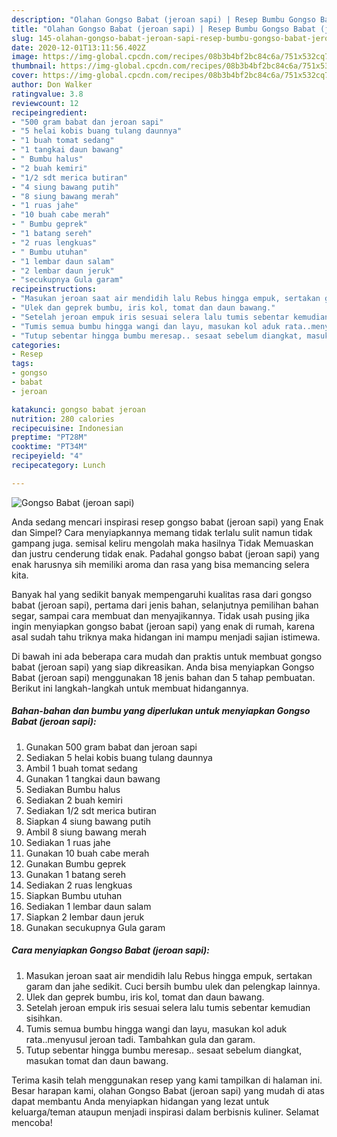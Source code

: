 ```yaml
---
description: "Olahan Gongso Babat (jeroan sapi) | Resep Bumbu Gongso Babat (jeroan sapi) Yang Paling Enak"
title: "Olahan Gongso Babat (jeroan sapi) | Resep Bumbu Gongso Babat (jeroan sapi) Yang Paling Enak"
slug: 145-olahan-gongso-babat-jeroan-sapi-resep-bumbu-gongso-babat-jeroan-sapi-yang-paling-enak
date: 2020-12-01T13:11:56.402Z
image: https://img-global.cpcdn.com/recipes/08b3b4bf2bc84c6a/751x532cq70/gongso-babat-jeroan-sapi-foto-resep-utama.jpg
thumbnail: https://img-global.cpcdn.com/recipes/08b3b4bf2bc84c6a/751x532cq70/gongso-babat-jeroan-sapi-foto-resep-utama.jpg
cover: https://img-global.cpcdn.com/recipes/08b3b4bf2bc84c6a/751x532cq70/gongso-babat-jeroan-sapi-foto-resep-utama.jpg
author: Don Walker
ratingvalue: 3.8
reviewcount: 12
recipeingredient:
- "500 gram babat dan jeroan sapi"
- "5 helai kobis buang tulang daunnya"
- "1 buah tomat sedang"
- "1 tangkai daun bawang"
- " Bumbu halus"
- "2 buah kemiri"
- "1/2 sdt merica butiran"
- "4 siung bawang putih"
- "8 siung bawang merah"
- "1 ruas jahe"
- "10 buah cabe merah"
- " Bumbu geprek"
- "1 batang sereh"
- "2 ruas lengkuas"
- " Bumbu utuhan"
- "1 lembar daun salam"
- "2 lembar daun jeruk"
- "secukupnya Gula garam"
recipeinstructions:
- "Masukan jeroan saat air mendidih lalu Rebus hingga empuk, sertakan garam dan jahe sedikit. Cuci bersih bumbu ulek dan pelengkap lainnya."
- "Ulek dan geprek bumbu, iris kol, tomat dan daun bawang."
- "Setelah jeroan empuk iris sesuai selera lalu tumis sebentar kemudian sisihkan."
- "Tumis semua bumbu hingga wangi dan layu, masukan kol aduk rata..menyusul jeroan tadi. Tambahkan gula dan garam."
- "Tutup sebentar hingga bumbu meresap.. sesaat sebelum diangkat, masukan tomat dan daun bawang."
categories:
- Resep
tags:
- gongso
- babat
- jeroan

katakunci: gongso babat jeroan 
nutrition: 280 calories
recipecuisine: Indonesian
preptime: "PT28M"
cooktime: "PT34M"
recipeyield: "4"
recipecategory: Lunch

---
```



![Gongso Babat (jeroan sapi)](https://img-global.cpcdn.com/recipes/08b3b4bf2bc84c6a/751x532cq70/gongso-babat-jeroan-sapi-foto-resep-utama.jpg)

Anda sedang mencari inspirasi resep gongso babat (jeroan sapi) yang Enak dan Simpel? Cara menyiapkannya memang tidak terlalu sulit namun tidak gampang juga. semisal keliru mengolah maka hasilnya Tidak Memuaskan dan justru cenderung tidak enak. Padahal gongso babat (jeroan sapi) yang enak harusnya sih memiliki aroma dan rasa yang bisa memancing selera kita.

Banyak hal yang sedikit banyak mempengaruhi kualitas rasa dari gongso babat (jeroan sapi), pertama dari jenis bahan, selanjutnya pemilihan bahan segar, sampai cara membuat dan menyajikannya. Tidak usah pusing jika ingin menyiapkan gongso babat (jeroan sapi) yang enak di rumah, karena asal sudah tahu triknya maka hidangan ini mampu menjadi sajian istimewa.




Di bawah ini ada beberapa cara mudah dan praktis untuk membuat gongso babat (jeroan sapi) yang siap dikreasikan. Anda bisa menyiapkan Gongso Babat (jeroan sapi) menggunakan 18 jenis bahan dan 5 tahap pembuatan. Berikut ini langkah-langkah untuk membuat hidangannya.

<!--inarticleads1-->

##### Bahan-bahan dan bumbu yang diperlukan untuk menyiapkan Gongso Babat (jeroan sapi):

1. Gunakan 500 gram babat dan jeroan sapi
1. Sediakan 5 helai kobis buang tulang daunnya
1. Ambil 1 buah tomat sedang
1. Gunakan 1 tangkai daun bawang
1. Sediakan  Bumbu halus
1. Sediakan 2 buah kemiri
1. Sediakan 1/2 sdt merica butiran
1. Siapkan 4 siung bawang putih
1. Ambil 8 siung bawang merah
1. Sediakan 1 ruas jahe
1. Gunakan 10 buah cabe merah
1. Gunakan  Bumbu geprek
1. Gunakan 1 batang sereh
1. Sediakan 2 ruas lengkuas
1. Siapkan  Bumbu utuhan
1. Sediakan 1 lembar daun salam
1. Siapkan 2 lembar daun jeruk
1. Gunakan secukupnya Gula garam




<!--inarticleads2-->

##### Cara menyiapkan Gongso Babat (jeroan sapi):

1. Masukan jeroan saat air mendidih lalu Rebus hingga empuk, sertakan garam dan jahe sedikit. Cuci bersih bumbu ulek dan pelengkap lainnya.
1. Ulek dan geprek bumbu, iris kol, tomat dan daun bawang.
1. Setelah jeroan empuk iris sesuai selera lalu tumis sebentar kemudian sisihkan.
1. Tumis semua bumbu hingga wangi dan layu, masukan kol aduk rata..menyusul jeroan tadi. Tambahkan gula dan garam.
1. Tutup sebentar hingga bumbu meresap.. sesaat sebelum diangkat, masukan tomat dan daun bawang.




Terima kasih telah menggunakan resep yang kami tampilkan di halaman ini. Besar harapan kami, olahan Gongso Babat (jeroan sapi) yang mudah di atas dapat membantu Anda menyiapkan hidangan yang lezat untuk keluarga/teman ataupun menjadi inspirasi dalam berbisnis kuliner. Selamat mencoba!
